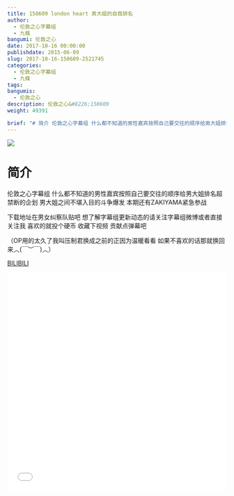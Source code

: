 ```yaml
---
title: 150609 london heart 男大姐的自我排名
author: 
  - 伦敦之心字幕组
  - 九條
bangumi: 伦敦之心
date: 2017-10-16 00:00:00
publishdate: 2015-06-09
slug: 2017-10-16-150609-2521745
categories: 
  - 伦敦之心字幕组
  - 九條
tags: 
bangumis: 
  - 伦敦之心
description: 伦敦之心&#8226;150609
weight: 49391

brief: "# 简介 伦敦之心字幕组 什么都不知道的男性嘉宾按照自己要交往的顺序给男大姐排名超禁断的企划 男大姐之间不堪入目的斗争爆发 本期还有ZAKIYAMA紧急参战 下载地址在男女纠察队贴吧 想了解字幕组更新动态的请关注字幕组微博或者直接关注我 喜欢的就投个硬币 收藏下视频 贡献点弹幕吧 （OP用的太久了我叫压制君换成之前的正因为温暖看看 如果不喜欢的话那就换回来︿(￣︶￣)︿）"
---
```


![](https://i.imgur.com/cm1I9f9.jpg)

# 简介  
伦敦之心字幕组 什么都不知道的男性嘉宾按照自己要交往的顺序给男大姐排名超禁断的企划 男大姐之间不堪入目的斗争爆发 本期还有ZAKIYAMA紧急参战 


下载地址在男女纠察队贴吧 想了解字幕组更新动态的请关注字幕组微博或者直接关注我 喜欢的就投个硬币 收藏下视频 贡献点弹幕吧


（OP用的太久了我叫压制君换成之前的正因为温暖看看 如果不喜欢的话那就换回来︿(￣︶￣)︿）

  [BILIBILI](https://www.bilibili.com/video/av2521745/)


<div class="vcontainer">  <iframe class='video' src="//www.bilibili.com/blackboard/player.html?aid=2521745" width="100%" height="500" frameborder="0" allowfullscreen="allowfullscreen"></iframe></div>
